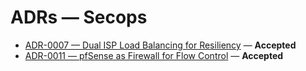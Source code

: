 # ADRs — Secops

- [ADR-0007 — Dual ISP Load Balancing for Resiliency](../ADR-0007-Dual_ISP_Load_Balancing_for_Resiliency.md) — **Accepted**
- [ADR-0011 — pfSense as Firewall for Flow Control](../ADR-0011-pfSense_as_Firewall_for_Flow_Control.md) — **Accepted**
